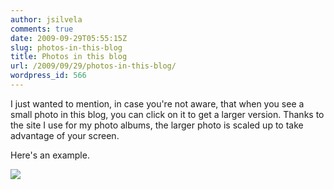 ```yaml
---
author: jsilvela
comments: true
date: 2009-09-29T05:55:15Z
slug: photos-in-this-blog
title: Photos in this blog
url: /2009/09/29/photos-in-this-blog/
wordpress_id: 566
---
```


I just wanted to mention, in case you're not aware, that when you see a small photo in this blog, you can click on it to get a larger version. Thanks to the site I use for my photo albums, the larger photo is scaled up to take advantage of your screen.

Here's an example.

[![](https://jsilvela.smugmug.com/photos/588473690_h2YSz-S.jpg)](https://jsilvela.smugmug.com/Other/Sueltas/5019150_Y3JuM/1/#588473690_h2YSz-A-LB)
